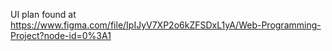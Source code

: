 UI plan found at https://www.figma.com/file/IpIJyV7XP2o6kZFSDxL1yA/Web-Programming-Project?node-id=0%3A1
